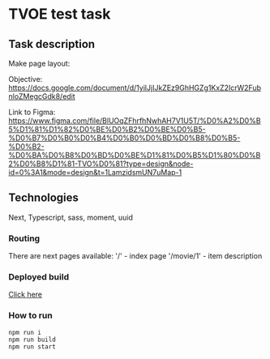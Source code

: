 # TVOE test task

## Task description
Make page layout:

Objective:
https://docs.google.com/document/d/1yilJjIJkZEz9GhHGZg1KxZ2IcrW2FubnloZMegcGdk8/edit

Link to Figma: https://www.figma.com/file/BlUOqZFhrfhNwhAH7V1U5T/%D0%A2%D0%B5%D1%81%D1%82%D0%BE%D0%B2%D0%BE%D0%B5-%D0%B7%D0%B0%D0%B4%D0%B0%D0%BD%D0%B8%D0%B5-%D0%B2-%D0%BA%D0%B8%D0%BD%D0%BE%D1%81%D0%B5%D1%80%D0%B2%D0%B8%D1%81-TVO%D0%81?type=design&node-id=0%3A1&mode=design&t=1LamzidsmUN7uMap-1

## Technologies

Next, Typescript, sass, moment, uuid

### Routing
There are next pages available:
'/' - index page
'/movie/1' - item description

### Deployed build
[Click here](https://tvoe-test-eight.vercel.app/)

### How to run

    npm run i
    npm run build
    npm run start
